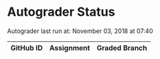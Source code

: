 # Autograder Status
Autograder last run at: November 03, 2018 at 07:40

| GitHub ID | Assignment | Graded Branch |
|-----------|------------|---------------|

